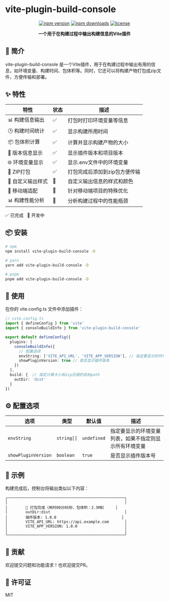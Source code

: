 # vite-plugin-build-console

<div align="center">

[![npm version](https://img.shields.io/npm/v/vite-plugin-build-console.svg)](https://www.npmjs.com/package/vite-plugin-build-console)
[![npm downloads](https://img.shields.io/npm/dm/vite-plugin-build-console.svg)](https://www.npmjs.com/package/vite-plugin-build-console)
[![license](https://img.shields.io/npm/l/vite-plugin-build-console.svg)](https://github.com/yourusername/vite-plugin-build-console/blob/main/LICENSE)

</div>

<p align="center">
  <b>一个用于在构建过程中输出构建信息的Vite插件</b>
</p>

## 📖 简介

vite-plugin-build-console 是一个Vite插件，用于在构建过程中输出有用的信息，如环境变量、构建时间、包体积等。同时，它还可以将构建产物打包成zip文件，方便传输和部署。

## ✨ 特性

| 特性 | 状态 | 描述 |
| --- | --- | --- |
| 📊 构建信息输出 | ✅ | 打包时打印环境变量等信息 |
| 🕒 构建时间统计 | ✅ | 显示构建所用时间 |
| 📦 包体积计算 | ✅ | 计算并显示构建产物的大小 |
| 🔢 版本信息显示 | ✅ | 显示插件版本和项目版本 |
| 🌐 环境变量显示 | ✅ | 显示.env文件中的环境变量 |
| 📎 ZIP打包 | ✅ | 打包完成后添加到zip包方便传输 |
| 🎨 自定义输出样式 | 🚧 | 自定义输出信息的样式和颜色 |
| 📱 移动端适配 | 🚧 | 针对移动端项目的特殊优化 |
| 📊 构建性能分析 | 🚧 | 分析构建过程中的性能瓶颈 |

✅ 已完成  &nbsp; 🚧 开发中

## 📦 安装

```bash
# npm
npm install vite-plugin-build-console -D

# yarn
yarn add vite-plugin-build-console -D

# pnpm
pnpm add vite-plugin-build-console -D
 ```


## 🚀 使用
在你的 vite.config.ts 文件中添加插件：

```typescript
// vite.config.ts
import { defineConfig } from 'vite'
import { consoleBuildInfo } from 'vite-plugin-build-console'

export default defineConfig({
  plugins: [
    consoleBuildInfo({
      // 配置选项
      envString: ['VITE_API_URL', 'VITE_APP_VERSION'], // 指定要显示的环境变量
      showPluginVersion: true // 是否显示插件版本
    })
  ],
  build: {  // 指定计算大小和zip压缩的目标path
    outDir: 'dist'
  }
})
 ```

## ⚙️ 配置选项

| 选项 | 类型 | 默认值 | 描述 |
| --- | --- | --- | --- |
| `envString` | `string[]` | `undefined` | 指定要显示的环境变量列表，如果不指定则显示所有环境变量 |
| `showPluginVersion` | `boolean` | `true` | 是否显示插件版本号 |


## 📝 示例
构建完成后，控制台将输出类似以下内容：

```plaintext
┌────────────────────────────────────────────────────┐
│                                                    │
│        🎉 打包完成（用时00分05秒，包体积：2.5MB）    │
│        outDir:dist                                 │
│        插件版本: 1.0.0                             │
│        VITE_API_URL: https://api.example.com       │
│        VITE_APP_VERSION: 1.0.0                     │
│                                                    │
└────────────────────────────────────────────────────┘
 ```

## 🤝 贡献
欢迎提交问题和功能请求！也欢迎提交PR。

## 📄 许可证
MIT